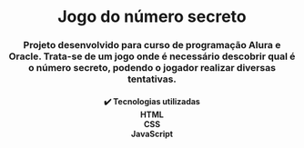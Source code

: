 <h1 align="center"> Jogo do número secreto </h1>
<h3 align="center">Projeto desenvolvido para curso de programação Alura e Oracle. Trata-se de um jogo onde é necessário descobrir qual é o número secreto, podendo o jogador realizar diversas tentativas.</h3>

<h4 align="center">✔️ Tecnologias utilizadas<br>
HTML<br>
CSS<br>
JavaScript</h4>
